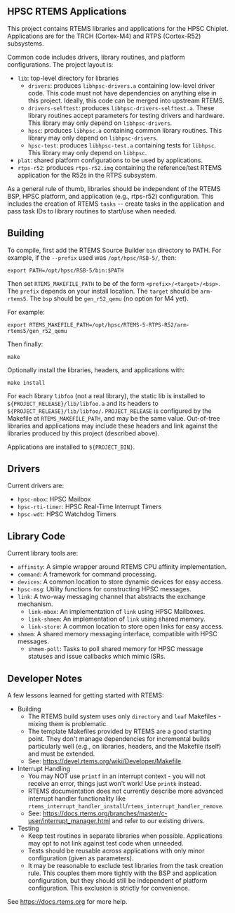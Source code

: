 HPSC RTEMS Applications
-----------------------

This project contains RTEMS libraries and applications for the HPSC Chiplet.
Applications are for the TRCH (Cortex-M4) and RTPS (Cortex-R52) subsystems.

Common code includes drivers, library routines, and platform configurations.
The project layout is:

* `lib`: top-level directory for libraries
  * `drivers`: produces `libhpsc-drivers.a` containing low-level driver code.
  This code must not have dependencies on anything else in this project.
  Ideally, this code can be merged into upstream RTEMS.
  * `drivers-selftest`: produces `libhpsc-drivers-selftest.a`.
  These library routines accept parameters for testing drivers and hardware.
  This library may only depend on `libhpsc-drivers`.
  * `hpsc`: produces `libhpsc.a` containing common library routines.
  This library may only depend on `libhpsc-drivers`.
  * `hpsc-test`: produces `libhpsc-test.a` containing tests for `libhpsc`.
  This library may only depend on `libhpsc`.
* `plat`: shared platform configurations to be used by applications.
* `rtps-r52`: produces `rtps-r52.img` containing the reference/test RTEMS
  application for the R52s in the RTPS subsystem.

As a general rule of thumb, libraries should be independent of the RTEMS BSP,
HPSC platform, and application (e.g., rtps-r52) configuration.
This includes the creation of RTEMS `tasks` -- create tasks in the application
and pass task IDs to library routines to start/use when needed.


Building
--------

To compile, first add the RTEMS Source Builder `bin` directory to PATH.
For example, if the `--prefix` used was `/opt/hpsc/RSB-5/`, then:

    export PATH=/opt/hpsc/RSB-5/bin:$PATH

Then set `RTEMS_MAKEFILE_PATH` to be of the form `<prefix>/<target>/<bsp>`.
The `prefix` depends on your install location.
The `target` should be `arm-rtems5`.
The `bsp` should be `gen_r52_qemu` (no option for M4 yet).

For example:

    export RTEMS_MAKEFILE_PATH=/opt/hpsc/RTEMS-5-RTPS-R52/arm-rtems5/gen_r52_qemu

Then finally:

    make

Optionally install the libraries, headers, and applications with:

    make install

For each library `libfoo` (not a real library), the static lib is installed
to `${PROJECT_RELEASE}/lib/libfoo.a` and its headers to
`${PROJECT_RELEASE}/lib/libfoo/`.
`PROJECT_RELEASE` is configured by the Makefile at `RTEMS_MAKEFILE_PATH`, and
may be the same value.
Out-of-tree libraries and applications may include these headers and link
against the libraries produced by this project (described above).

Applications are installed to `${PROJECT_BIN}`.

Drivers
-------

Current drivers are:

* `hpsc-mbox`: HPSC Mailbox
* `hpsc-rti-timer`: HPSC Real-Time Interrupt Timers
* `hpsc-wdt`: HPSC Watchdog Timers


Library Code
------------

Current library tools are:

* `affinity`: A simple wrapper around RTEMS CPU affinity implementation.
* `command`: A framework for command processing.
* `devices`: A common location to store dynamic devices for easy access.
* `hpsc-msg`: Utility functions for constructing HPSC messages.
* `link`: A two-way messaging channel that abstracts the exchange mechanism.
  * `link-mbox`: An implementation of `link` using HPSC Mailboxes.
  * `link-shmem`: An implementation of `link` using shared memory.
  * `link-store`: A common location to store open links for easy access.
* `shmem`: A shared memory messaging interface, compatible with HPSC messages.
  * `shmem-poll`: Tasks to poll shared memory for HPSC message statuses and
                  issue callbacks which mimic ISRs.


Developer Notes
---------------

A few lessons learned for getting started with RTEMS:

* Building
  * The RTEMS build system uses only `directory` and `leaf` Makefiles - mixing
  them is problematic.
  * The template Makefiles provided by RTEMS are a good starting point.
  They don't manage dependencies for incremental builds particularly well (e.g.,
  on libraries, headers, and the Makefile itself) and must be extended.
  * See: https://devel.rtems.org/wiki/Developer/Makefile.
* Interrupt Handling
  * You may NOT use `printf` in an interrupt context - you will not receive an
  error, things just won't work!
  Use `printk` instead.
  * RTEMS documentation does not currently describe more advanced interrupt
  handler functionality like
  `rtems_interrupt_handler_install`/`rtems_interrupt_handler_remove`.
  * See: https://docs.rtems.org/branches/master/c-user/interrupt_manager.html
  and refer to our existing drivers.
* Testing
  * Keep test routines in separate libraries when possible.
  Applications may opt to not link against test code when unneeded.
  * Tests should be reusable across applications with only minor configuration
  (given as parameters).
  * It may be reasonable to exclude test libraries from the task creation rule.
  This couples them more tightly with the BSP and application configuration, but
  they should still be independent of platform configuration.
  This exclusion is strictly for convenience.

See https://docs.rtems.org for more help.
